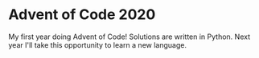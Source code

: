 # Advent of Code 2020

My first year doing Advent of Code! Solutions are written in Python. Next year I'll take this opportunity to learn a new language.
